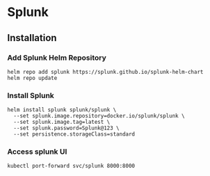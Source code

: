 # Splunk 


## Installation 

### Add Splunk Helm Repository
````
helm repo add splunk https://splunk.github.io/splunk-helm-chart
helm repo update
````




### Install Splunk
````
helm install splunk splunk/splunk \
  --set splunk.image.repository=docker.io/splunk/splunk \
  --set splunk.image.tag=latest \
  --set splunk.password=Splunk@123 \
  --set persistence.storageClass=standard
````

### Access splunk UI 
````
kubectl port-forward svc/splunk 8000:8000
````

